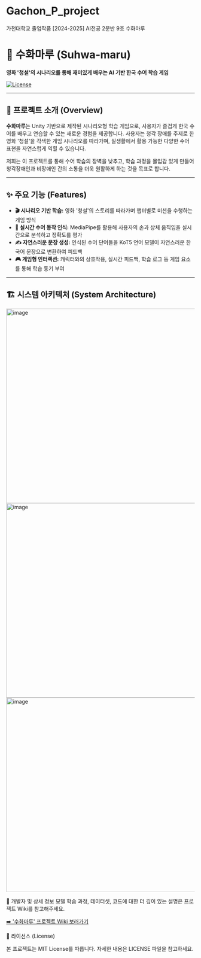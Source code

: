 # Gachon_P_project
가천대학교 졸업작품 [2024-2025] AI전공 2분반 9조 수화마루



# 🤟 수화마루 (Suhwa-maru)


**영화 '청설'의 시나리오를 통해 재미있게 배우는 AI 기반 한국 수어 학습 게임**


[![License](https://img.shields.io/badge/license-MIT-blue.svg)](LICENSE)


---


## 📖 프로젝트 소개 (Overview)


**수화마루**는 Unity 기반으로 제작된 시나리오형 학습 게임으로, 사용자가 즐겁게 한국 수어를 배우고 연습할 수 있는 새로운 경험을 제공합니다. 사용자는 청각 장애를 주제로 한 영화 '청설'을 각색한 게임 시나리오를 따라가며, 실생활에서 활용 가능한 다양한 수어 표현을 자연스럽게 익힐 수 있습니다.


저희는 이 프로젝트를 통해 수어 학습의 장벽을 낮추고, 학습 과정을 몰입감 있게 만들어 청각장애인과 비장애인 간의 소통을 더욱 원활하게 하는 것을 목표로 합니다.


---


## ✨ 주요 기능 (Features)


- **🎬 시나리오 기반 학습:** 영화 '청설'의 스토리를 따라가며 챕터별로 미션을 수행하는 게임 방식
- **🤖 실시간 수어 동작 인식:** MediaPipe를 활용해 사용자의 손과 상체 움직임을 실시간으로 분석하고 정확도를 평가
- **✍️ 자연스러운 문장 생성:** 인식된 수어 단어들을 KoT5 언어 모델이 자연스러운 한국어 문장으로 변환하여 피드백
- **🎮 게임형 인터랙션:** 캐릭터와의 상호작용, 실시간 피드백, 학습 로그 등 게임 요소를 통해 학습 동기 부여


---


## 🏗️ 시스템 아키텍처 (System Architecture)


<img width="520" alt="image" src="https://github.com/user-attachments/assets/960885fc-cb74-45f5-b51d-34978c90bbcb" />


<img width="520" alt="image" src="https://github.com/user-attachments/assets/e7d62413-8db9-4aba-88d9-1a9e4fd518ca" />


<img width="520" alt="image" src="https://github.com/user-attachments/assets/69699f8f-4cce-4fd9-a79d-da6faf11c330" />



🔗 개발자 및 상세 정보
모델 학습 과정, 데이터셋, 코드에 대한 더 깊이 있는 설명은 프로젝트 Wiki를 참고해주세요.

[➡️ '수화마루' 프로젝트 Wiki 보러가기](https://github.com/mySongminkyu/Gachon_P_project/wiki)


📄 라이선스 (License)

본 프로젝트는 MIT License를 따릅니다. 자세한 내용은 LICENSE 파일을 참고하세요.
